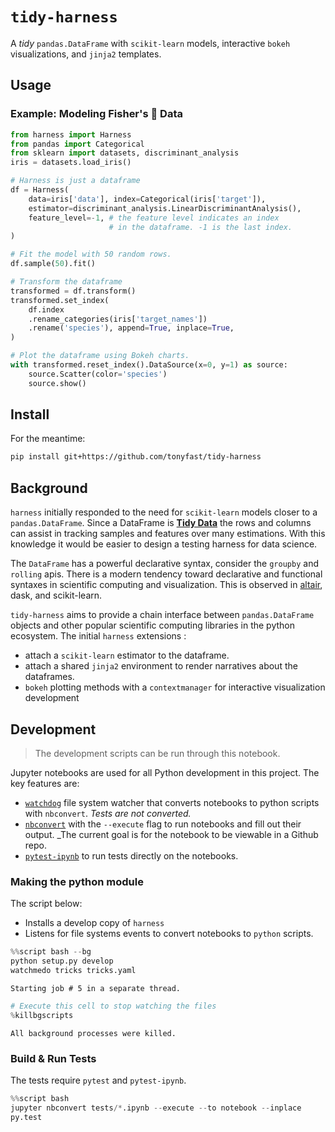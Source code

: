 
# `tidy-harness`

A _tidy_ `pandas.DataFrame` with `scikit-learn` models, interactive `bokeh` visualizations, and `jinja2` templates.

## Usage

### Example: Modeling Fisher's 🌸 Data


```python
from harness import Harness
from pandas import Categorical
from sklearn import datasets, discriminant_analysis
iris = datasets.load_iris()

# Harness is just a dataframe
df = Harness(
    data=iris['data'], index=Categorical(iris['target']),
    estimator=discriminant_analysis.LinearDiscriminantAnalysis(),
    feature_level=-1, # the feature level indicates an index 
                      # in the dataframe. -1 is the last index.
)

# Fit the model with 50 random rows.
df.sample(50).fit()

# Transform the dataframe
transformed = df.transform()
transformed.set_index(
    df.index
    .rename_categories(iris['target_names'])
    .rename('species'), append=True, inplace=True,
)

# Plot the dataframe using Bokeh charts.
with transformed.reset_index().DataSource(x=0, y=1) as source:
    source.Scatter(color='species')
    source.show()
```

## Install

For the meantime:

```bash
pip install git+https://github.com/tonyfast/tidy-harness
```

## Background

`harness` initially responded to the need for `scikit-learn` models closer to a `pandas.DataFrame`.  Since a DataFrame is __[Tidy Data](http://vita.had.co.nz/papers/tidy-data.pdf)__ the rows and columns can assist in tracking samples and features over many estimations.  With this knowledge it would be easier to design a testing harness for data science.

The `DataFrame` has a powerful declarative syntax, consider the `groupby` and `rolling` apis.  There is a modern tendency toward declarative and functional syntaxes in scientific computing and visualization.  This is observed in [altair](https://github.com/altair-viz/altair), dask, and scikit-learn.

`tidy-harness` aims to provide a chain interface between `pandas.DataFrame` objects and other popular scientific computing libraries in the python ecosystem.  The initial `harness` extensions :

* attach a `scikit-learn` estimator to the dataframe.
* attach a shared `jinja2` environment to render narratives about the dataframes.
* `bokeh` plotting methods with a `contextmanager` for interactive visualization development

## Development

> The development scripts can be run through this notebook.

Jupyter notebooks are used for all Python development in this project.  The key features are:

* [`watchdog`]() file system watcher that converts notebooks to python scripts with `nbconvert`.  _Tests are not converted._
* [`nbconvert`]() with the `--execute` flag to run notebooks and fill out their output.  _The current goal is for the notebook to be viewable in a Github repo.
* [`pytest-ipynb`]() to run tests directly on the notebooks.

### Making the python module

The script below:

* Installs a develop copy of `harness`
* Listens for file systems events to convert notebooks to `python` scripts.


```python
%%script bash --bg
python setup.py develop
watchmedo tricks tricks.yaml
```

    Starting job # 5 in a separate thread.



```python
# Execute this cell to stop watching the files
%killbgscripts
```

    All background processes were killed.


### Build & Run Tests

The tests require `pytest` and `pytest-ipynb`.


```python
%%script bash
jupyter nbconvert tests/*.ipynb --execute --to notebook --inplace 
py.test
```


```python

```
